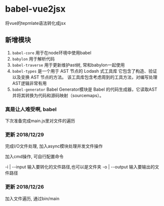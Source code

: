 # babel-vue2jsx
将vue的tepmlate语法转化成jsx

## 新增模块
  1. ``` babel-core ``` 用于在node环境中使用babel
  2. ``` babylon ``` 用于解析代码
  3. ``` babel-traverse ``` 用于更新维护ast树, 常和babylon一起使用
  4. ``` babel-types ``` 是一个用于 AST 节点的 Lodash 式工具库 它包含了构造、验证以及变换 AST 节点的方法。 该工具库包含考虑周到的工具方法，对编写处理AST逻辑非常有用
  5. ``` babel-generator ``` Babel Generator模块是 Babel 的代码生成器，它读取AST并将其转换为代码和源码映射（sourcemaps）。

### 真是让人难受啊, babel
  
  下次准备完成main.js里对文件的遍历

### 更新 2018/12/29
  完成I/O文件处理, 加入async模块处理并发文件操作

  加入cmd操作, 可自行配置命令

  -i | --input 输入要转化的文件路径,也可以是文件夹
  -o | --output 输入要输出的文件路径

### 更新 2018/12/26
  加入文件遍历, 通过bin/main




